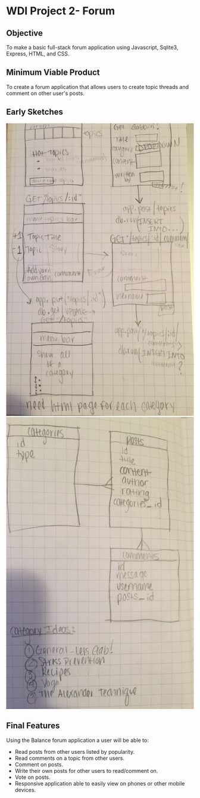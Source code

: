 # WDI Project 2- Forum

## Objective
To make a basic full-stack forum application using Javascript, Sqlite3, Express, HTML, and CSS.

## Minimum Viable Product
To create a forum application that allows users to create topic threads and comment on other user's posts.  


## Early Sketches
![Sketch](./images/IMG_4193.JPG)
![Sketch](./images/IMG_4196.JPG)


## Final Features
Using the Balance forum application a user will be able to:

- Read posts from other users listed by popularity.
- Read comments on a topic from other users.
- Comment on posts.
- Write their own posts for other users to read/comment on.
-  Vote on posts.  
- Responsive application able to easily view on phones or other mobile devices.
